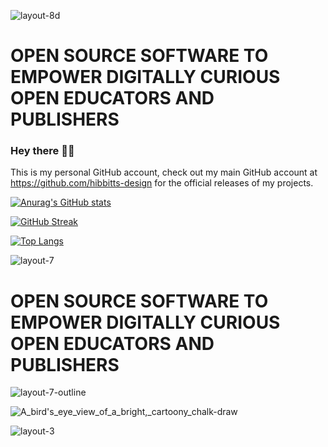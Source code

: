 ![layout-8d](https://github.com/user-attachments/assets/de13f7fb-71e4-4435-9c24-63a15b5f8701)

<h1>OPEN SOURCE SOFTWARE TO EMPOWER DIGITALLY CURIOUS OPEN EDUCATORS AND PUBLISHERS</h1>

### Hey there 👋🏼

This is my personal GitHub account, check out my main GitHub account at https://github.com/hibbitts-design for the official releases of my projects.

[![Anurag's GitHub stats](https://github-readme-stats.vercel.app/api?username=paulhibbitts)](https://github.com/anuraghazra/github-readme-stats)

[![GitHub Streak](https://streak-stats.demolab.com/?user=paulhibbitts)](https://git.io/streak-stats)

[![Top Langs](https://github-readme-stats.vercel.app/api/top-langs/?username=paulhibbitts)](https://github.com/anuraghazra/github-readme-stats)

<!--
**paulhibbitts/paulhibbitts** is a ✨ _special_ ✨ repository because its `README.md` (this file) appears on your GitHub profile.

Here are some ideas to get you started:

- 🔭 I’m currently working on ...
- 🌱 I’m currently learning ...
- 👯 I’m looking to collaborate on ...
- 🤔 I’m looking for help with ...
- 💬 Ask me about ...
- 📫 How to reach me: ...
- 😄 Pronouns: ...
- ⚡ Fun fact: ...

-->

![layout-7](https://github.com/user-attachments/assets/340c39e9-6cb1-4831-a9f4-d7657f928c5b)

<h1>OPEN SOURCE SOFTWARE TO EMPOWER DIGITALLY CURIOUS OPEN EDUCATORS AND PUBLISHERS</h1>

![layout-7-outline](https://github.com/user-attachments/assets/6ec227eb-a120-4e0e-b309-350f7d48c19a)

![A_bird's_eye_view_of_a_bright,_cartoony_chalk-draw](https://github.com/user-attachments/assets/25705959-b79e-494e-8324-628d87f1fe89)

![layout-3](https://github.com/user-attachments/assets/9be9af67-ac7a-4365-b3b9-86a904206d5b)
